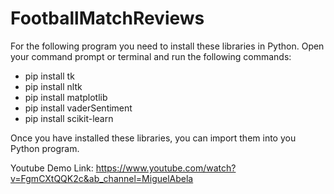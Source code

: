 # FootballMatchReviews

For the following program you need to install these libraries in Python.
Open your command prompt or terminal and run the following commands:
- pip install tk
- pip install nltk
- pip install matplotlib
- pip install vaderSentiment
- pip install scikit-learn

Once you have installed these libraries, you can import them into you Python program.

Youtube Demo Link:
https://www.youtube.com/watch?v=FgmCXtQQK2c&ab_channel=MiguelAbela
